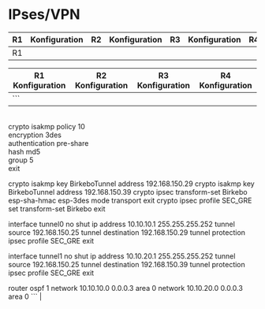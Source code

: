 # IPses/VPN

| R1 | Konfiguration | R2 | Konfiguration | R3 | Konfiguration | R4 | Konfiguration |
| ------ | ------------- | ------ | ------------- | ------ | ------------- | ------ | ------------- |
| R1 | 


| R1 Konfiguration | R2 Konfiguration | R3 Konfiguration | R4 Konfiguration |
|------------------|------------------|------------------|------------------|
| ```
<br> crypto isakmp policy 10
<br> encryption 3des
<br> authentication pre-share
<br> hash md5
<br> group 5
<br> exit

crypto isakmp key BirkeboTunnel address 192.168.150.29
crypto isakmp key BirkeboTunnel address 192.168.150.39
crypto ipsec transform-set Birkebo esp-sha-hmac esp-3des
mode transport
exit
crypto ipsec profile SEC_GRE
set transform-set Birkebo
exit

interface tunnel0
no shut
ip address 10.10.10.1 255.255.255.252
tunnel source 192.168.150.25
tunnel destination 192.168.150.29
tunnel protection ipsec profile SEC_GRE
exit

interface tunnel1
no shut
ip address 10.10.20.1 255.255.255.252
tunnel source 192.168.150.25
tunnel destination 192.168.150.39
tunnel protection ipsec profile SEC_GRE
exit

router ospf 1
network 10.10.10.0 0.0.0.3 area 0
network 10.10.20.0 0.0.0.3 area 0 ``` | 



